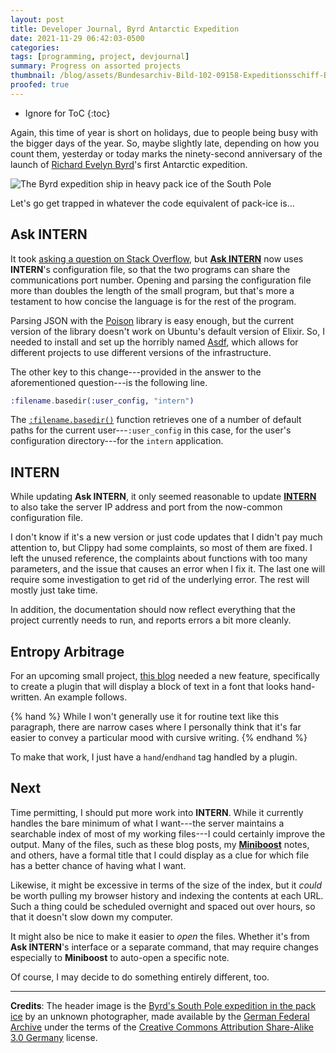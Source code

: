 ```yaml
---
layout: post
title: Developer Journal, Byrd Antarctic Expedition
date: 2021-11-29 06:42:03-0500
categories:
tags: [programming, project, devjournal]
summary: Progress on assorted projects
thumbnail: /blog/assets/Bundesarchiv-Bild-102-09158-Expeditionsschiff-Byrds.png
proofed: true
---
```


* Ignore for ToC
{:toc}

Again, this time of year is short on holidays, due to people being busy with the bigger days of the year.  So, maybe slightly late, depending on how you count them, yesterday or today marks the ninety-second anniversary of the launch of [Richard Evelyn Byrd](https://en.wikipedia.org/wiki/Richard_E._Byrd)'s first Antarctic expedition.

![The Byrd expedition ship in heavy pack ice of the South Pole](/blog/assets/Bundesarchiv-Bild-102-09158-Expeditionsschiff-Byrds.png "Watch out for that icy patch.")

Let's go get trapped in whatever the code equivalent of pack-ice is...

## Ask INTERN

It took [asking a question on Stack Overflow](https://stackoverflow.com/q/70085210/3438854), but [**Ask INTERN**](https://github.com/jcolag/ask-intern) now uses **INTERN**'s configuration file, so that the two programs can share the communications port number.  Opening and parsing the configuration file more than doubles the length of the small program, but that's more a testament to how concise the language is for the rest of the program.

Parsing JSON with the [Poison](https://hexdocs.pm/poison/Poison.html) library is easy enough, but the current version of the library doesn't work on Ubuntu's default version of Elixir.  So, I needed to install and set up the horribly named [Asdf](https://asdf-vm.com/), which allows for different projects to use different versions of the infrastructure.

The other key to this change---provided in the answer to the aforementioned question---is the following line.

```elixir
:filename.basedir(:user_config, "intern")
```

The [`:filename.basedir()`](https://www.erlang.org/doc/man/filename.html#basedir-2) function retrieves one of a number of default paths for the current user---`:user_config` in this case, for the user's configuration directory---for the `intern` application.

## INTERN

While updating **Ask INTERN**, it only seemed reasonable to update [**INTERN**](https://github.com/jcolag/intern) to also take the server IP address and port from the now-common configuration file.

I don't know if it's a new version or just code updates that I didn't pay much attention to, but Clippy had some complaints, so most of them are fixed.  I left the unused reference, the complaints about functions with too many parameters, and the issue that causes an error when I fix it.  The last one will require some investigation to get rid of the underlying error.  The rest will mostly just take time.

In addition, the documentation should now reflect everything that the project currently needs to run, and reports errors a bit more cleanly.

## Entropy Arbitrage

For an upcoming small project, [this blog](https://github.com/jcolag/entropy-arbitrage-code) needed a new feature, specifically to create a plugin that will display a block of text in a font that looks hand-written.  An example follows.

{% hand %}
While I won't generally use it for routine text like this paragraph, there are narrow cases where I personally think that it's far easier to convey a particular mood with cursive writing.
{% endhand %}

To make that work, I just have a `hand`/`endhand` tag handled by a plugin.

## Next

Time permitting, I should put more work into **INTERN**.  While it currently handles the bare minimum of what I want---the server maintains a searchable index of most of my working files---I could certainly improve the output.  Many of the files, such as these blog posts, my [**Miniboost**](https://github.com/jcolag/Miniboost) notes, and others, have a formal title that I could display as a clue for which file has a better chance of having what I want.

Likewise, it might be excessive in terms of the size of the index, but it *could* be worth pulling my browser history and indexing the contents at each URL.  Such a thing could be scheduled overnight and spaced out over hours, so that it doesn't slow down my computer.

It might also be nice to make it easier to *open* the files.  Whether it's from **Ask INTERN**'s interface or a separate command, that may require changes especially to **Miniboost** to auto-open a specific note.

Of course, I may decide to do something entirely different, too.

* * *

**Credits**:  The header image is the [Byrd's South Pole expedition in the pack ice](https://en.wikipedia.org/wiki/File:Bundesarchiv_Bild_102-09158,_Expeditionsschiff_Byrds.jpg) by an unknown photographer, made available by the [German Federal Archive](http://www.bundesarchiv.de/) under the terms of the [Creative Commons Attribution Share-Alike 3.0 Germany](https://creativecommons.org/licenses/by-sa/3.0/de/deed.en) license.
